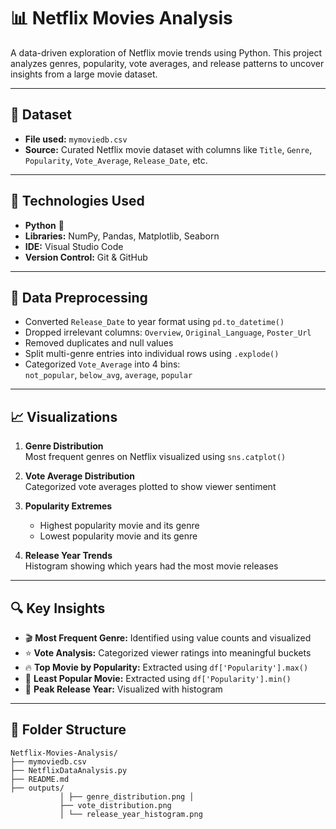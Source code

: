 # 📊 Netflix Movies Analysis

A data-driven exploration of Netflix movie trends using Python. This project analyzes genres, popularity, vote averages, and release patterns to uncover insights from a large movie dataset.

---

## 📁 Dataset

- **File used:** `mymoviedb.csv`
- **Source:** Curated Netflix movie dataset with columns like `Title`, `Genre`, `Popularity`, `Vote_Average`, `Release_Date`, etc.

---

## 🔧 Technologies Used

- **Python** 🐍
- **Libraries:** NumPy, Pandas, Matplotlib, Seaborn
- **IDE:** Visual Studio Code
- **Version Control:** Git & GitHub

---

## 🧪 Data Preprocessing

- Converted `Release_Date` to year format using `pd.to_datetime()`
- Dropped irrelevant columns: `Overview`, `Original_Language`, `Poster_Url`
- Removed duplicates and null values
- Split multi-genre entries into individual rows using `.explode()`
- Categorized `Vote_Average` into 4 bins:  
  `not_popular`, `below_avg`, `average`, `popular`

---

## 📈 Visualizations

1. **Genre Distribution**  
   Most frequent genres on Netflix visualized using `sns.catplot()`

2. **Vote Average Distribution**  
   Categorized vote averages plotted to show viewer sentiment

3. **Popularity Extremes**  
   - Highest popularity movie and its genre
   - Lowest popularity movie and its genre

4. **Release Year Trends**  
   Histogram showing which years had the most movie releases

---

## 🔍 Key Insights

- 🎬 **Most Frequent Genre:** Identified using value counts and visualized
- ⭐ **Vote Analysis:** Categorized viewer ratings into meaningful buckets
- 🔥 **Top Movie by Popularity:** Extracted using `df['Popularity'].max()`
- 🧊 **Least Popular Movie:** Extracted using `df['Popularity'].min()`
- 📅 **Peak Release Year:** Visualized with histogram

---

## 📂 Folder Structure
```
Netflix-Movies-Analysis/
├── mymoviedb.csv 
├── NetflixDataAnalysis.py
├── README.md
├── outputs/
           │ ├── genre_distribution.png │
           ├── vote_distribution.png 
           │ └── release_year_histogram.png
 ```








           

